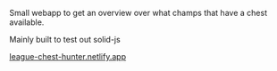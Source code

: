Small webapp to get an overview over what champs that have a chest available.

Mainly built to test out solid-js

[league-chest-hunter.netlify.app](https://league-chest-hunter.netlify.app)